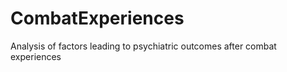 CombatExperiences
=================

Analysis of factors leading to psychiatric outcomes after combat experiences